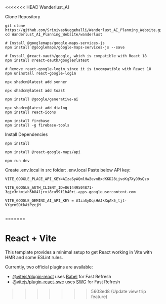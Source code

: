 <<<<<<< HEAD
Wanderlust_AI

Clone Repository 

```          
git clone https://github.com/SrinivasNuggehalli/Wanderlust_AI_Planning_Website.git
cd Wanderlust_AI_Planning_Website/wanderlust

# Install @googlemaps/google-maps-services-js
npm install @googlemaps/google-maps-services-js --save

# Install @react-oauth/google, which is compatible with React 18
npm install @react-oauth/google@latest

# Remove react-google-login since it is incompatible with React 18
npm uninstall react-google-login

npx shadcn@latest add sonner

npx shadcn@latest add toast

npm install @google/generative-ai

npx shadcn@latest add dialog
npm install react-icons

npm install firebase
npm install -g firebase-tools

```

Install Dependencies
```
npm install

npm install @react-google-maps/api

npm run dev

```

Create .env.local in src folder: .env.local
Paste below API key:
```
VITE_GOOGLE_PLACE_API_KEY=AIzaSyAQmlHw2evnBxdKKD28ijvoKq7XyD9sQzo

VITE_GOOGLE_AUTH_CLIENT_ID=861449504871-3gje3nkmiah5b84ljrvi8cu59f1h40ri.apps.googleusercontent.com

VITE_GOOGLE_GEMINI_AI_API_KEY = AIzaSyDqsHAJkXqAk5_tjt-VYgrnSDtkAtPzcjM


```
=======
# React + Vite

This template provides a minimal setup to get React working in Vite with HMR and some ESLint rules.

Currently, two official plugins are available:

- [@vitejs/plugin-react](https://github.com/vitejs/vite-plugin-react/blob/main/packages/plugin-react/README.md) uses [Babel](https://babeljs.io/) for Fast Refresh
- [@vitejs/plugin-react-swc](https://github.com/vitejs/vite-plugin-react-swc) uses [SWC](https://swc.rs/) for Fast Refresh
>>>>>>> 5603ed8 (Update view trip feature)
